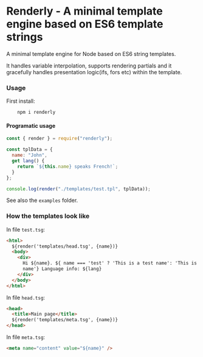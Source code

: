 # Renderly - A minimal template engine based on ES6 template strings

A minimal template engine for Node based on ES6 string templates.

It handles variable interpolation, supports rendering partials and it gracefully handles presentation logic(ifs, fors etc) within the template.

### Usage

First install:

```console
    npm i renderly
```

#### Programatic usage

```javascript
const { render } = require("renderly");

const tplData = {
  name: "John",
  get lang() {
    return `${this.name} speaks French!`;
  }
};

console.log(render("./templates/test.tpl", tplData));
```

See also the `examples` folder.

### How the templates look like

In file `test.tsg`:

```html
<html>
  ${render('templates/head.tsg', {name})}
  <body>
    <div>
      Hi ${name}. ${ name === 'test' ? 'This is a test name': 'This is a real a
      name'} Language info: ${lang}
    </div>
  </body>
</html>
```

In file `head.tsg`:

```html
<head>
  <title>Main page</title>
  ${render('templates/meta.tsg', {name})}
</head>
```

In file `meta.tsg`:

```html
<meta name="content" value="${name}" />
```
